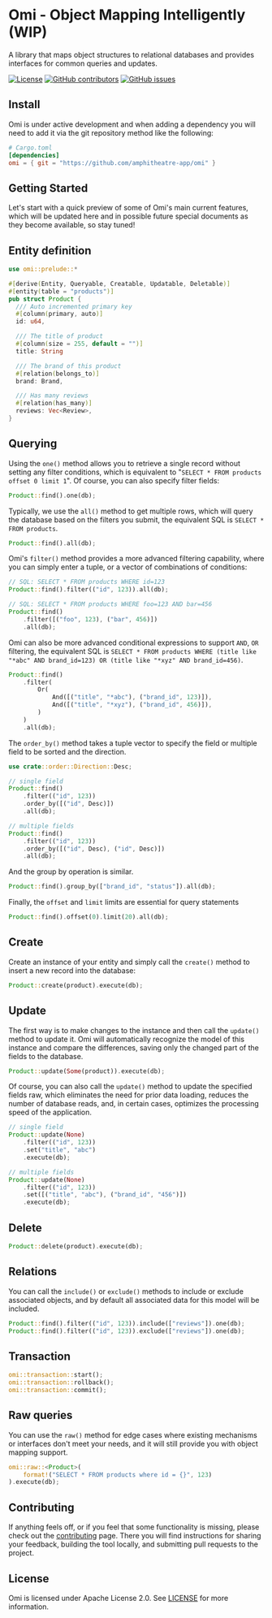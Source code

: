 # Omi - Object Mapping Intelligently (WIP)

A library that maps object structures to relational databases and provides
interfaces for common queries and updates.

[![License](https://img.shields.io/github/license/amphitheatre-app/omi)](https://github.com/amphitheatre-app/omi/blob/master/LICENSE)
[![GitHub contributors](https://img.shields.io/github/contributors/amphitheatre-app/omi)](https://github.com/amphitheatre-app/omi/graphs/contributors)
[![GitHub issues](https://img.shields.io/github/issues/amphitheatre-app/omi)](https://github.com/amphitheatre-app/omi/issues)

## Install

Omi is under active development and when adding a dependency you will need to
add it via the git repository method like the following:

```toml
# Cargo.toml
[dependencies]
omi = { git = "https://github.com/amphitheatre-app/omi" }
```

## Getting Started

Let's start with a quick preview of some of Omi's main current features, which
will be updated here and in possible future special documents as they become
available, so stay tuned!

## Entity definition

```rust
use omi::prelude::*

#[derive(Entity, Queryable, Creatable, Updatable, Deletable)]
#[entity(table = "products")]
pub struct Product {
  /// Auto incremented primary key
  #[column(primary, auto)]
  id: u64,

  /// The title of product
  #[column(size = 255, default = "")]
  title: String

  /// The brand of this product
  #[relation(belongs_to)]
  brand: Brand,

  /// Has many reviews
  #[relation(has_many)]
  reviews: Vec<Review>,
}
```

## Querying

Using the `one()` method allows you to retrieve a single record without setting
any filter conditions, which is equivalent to "`SELECT * FROM products offset 0
limit 1`". Of course, you can also specify filter fields:

```rust
Product::find().one(db);
```

Typically, we use the `all()` method to get multiple rows, which will query the
database based on the filters you submit, the equivalent SQL is `SELECT * FROM
products`.

```rust
Product::find().all(db);
```

Omi's `filter()` method provides a more advanced filtering capability, where you
can simply enter a tuple, or a vector of combinations of conditions:

```rust
// SQL: SELECT * FROM products WHERE id=123
Product::find().filter(("id", 123)).all(db);

// SQL: SELECT * FROM products WHERE foo=123 AND bar=456
Product::find()
    .filter([("foo", 123), ("bar", 456)])
    .all(db);
```

Omi can also be more advanced conditional expressions to support `AND`, `OR`
filtering, the equivalent SQL is `SELECT * FROM products WHERE (title like
"*abc" AND brand_id=123) OR (title like "*xyz" AND brand_id=456)`.

```rust
Product::find()
    .filter(
        Or(
            And([("title", "*abc"), ("brand_id", 123)]),
            And([("title", "*xyz"), ("brand_id", 456)]),
        )
    )
    .all(db);
```

The `order_by()` method takes a tuple vector to specify the field or multiple
field to be sorted and the direction.

```rust
use crate::order::Direction::Desc;

// single field
Product::find()
    .filter(("id", 123))
    .order_by([("id", Desc)])
    .all(db);

// multiple fields
Product::find()
    .filter(("id", 123))
    .order_by([("id", Desc), ("id", Desc)])
    .all(db);
```

And the group by operation is similar.

```rust
Product::find().group_by(["brand_id", "status"]).all(db);
```

Finally, the `offset` and `limit` limits are essential for query statements

```rust
Product::find().offset(0).limit(20).all(db);
```

## Create

Create an instance of your entity and simply call the `create()` method to insert a
new record into the database:

```rust
Product::create(product).execute(db);
```

## Update

The first way is to make changes to the instance and then call the `update()` method
to update it. Omi will automatically recognize the model of this instance and
compare the differences, saving only the changed part of the fields to the
database.

```rust
Product::update(Some(product)).execute(db);
```

Of course, you can also call the `update()` method to update the specified fields
raw, which eliminates the need for prior data loading, reduces the number of
database reads, and, in certain cases, optimizes the processing speed of the
application.

```rust
// single field
Product::update(None)
    .filter(("id", 123))
    .set("title", "abc")
    .execute(db);

// multiple fields
Product::update(None)
    .filter(("id", 123))
    .set([("title", "abc"), ("brand_id", "456")])
    .execute(db);
```

## Delete

```rust
Product::delete(product).execute(db);
```

## Relations

You can call the `include()` or `exclude()` methods to include or exclude associated
objects, and by default all associated data for this model will be included.

```rust
Product::find().filter(("id", 123)).include(["reviews"]).one(db);
Product::find().filter(("id", 123)).exclude(["reviews"]).one(db);
```

## Transaction

```rust
omi::transaction::start();
omi::transaction::rollback();
omi::transaction::commit();
```

## Raw queries

You can use the `raw()` method for edge cases where existing mechanisms or
interfaces don't meet your needs, and it will still provide you with object
mapping support.

```rust
omi::raw::<Product>(
    format!("SELECT * FROM products where id = {}", 123)
).execute(db);
```

## Contributing

If anything feels off, or if you feel that some functionality is missing, please
check out the [contributing](CONTRIBUTING.md) page. There you will find
instructions for sharing your feedback, building the tool locally, and
submitting pull requests to the project.

## License

Omi is licensed under Apache License 2.0.
See [LICENSE](LICENSE) for more information.

